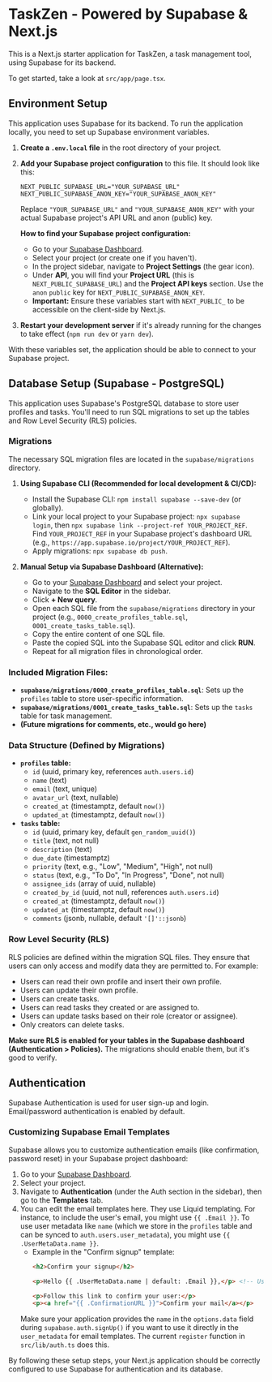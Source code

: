 
# TaskZen - Powered by Supabase & Next.js

This is a Next.js starter application for TaskZen, a task management tool, using Supabase for its backend.

To get started, take a look at `src/app/page.tsx`.

## Environment Setup

This application uses Supabase for its backend. To run the application locally, you need to set up Supabase environment variables.

1.  **Create a `.env.local` file** in the root directory of your project.
2.  **Add your Supabase project configuration** to this file. It should look like this:

    ```env
    NEXT_PUBLIC_SUPABASE_URL="YOUR_SUPABASE_URL"
    NEXT_PUBLIC_SUPABASE_ANON_KEY="YOUR_SUPABASE_ANON_KEY"
    ```

    Replace `"YOUR_SUPABASE_URL"` and `"YOUR_SUPABASE_ANON_KEY"` with your actual Supabase project's API URL and anon (public) key.

    **How to find your Supabase project configuration:**
    *   Go to your [Supabase Dashboard](https://app.supabase.io).
    *   Select your project (or create one if you haven't).
    *   In the project sidebar, navigate to **Project Settings** (the gear icon).
    *   Under **API**, you will find your **Project URL** (this is `NEXT_PUBLIC_SUPABASE_URL`) and the **Project API keys** section. Use the `anon` `public` key for `NEXT_PUBLIC_SUPABASE_ANON_KEY`.
    *   **Important:** Ensure these variables start with `NEXT_PUBLIC_` to be accessible on the client-side by Next.js.

3.  **Restart your development server** if it's already running for the changes to take effect (`npm run dev` or `yarn dev`).

With these variables set, the application should be able to connect to your Supabase project.

## Database Setup (Supabase - PostgreSQL)

This application uses Supabase's PostgreSQL database to store user profiles and tasks. You'll need to run SQL migrations to set up the tables and Row Level Security (RLS) policies.

### Migrations

The necessary SQL migration files are located in the `supabase/migrations` directory.

1.  **Using Supabase CLI (Recommended for local development & CI/CD):**
    *   Install the Supabase CLI: `npm install supabase --save-dev` (or globally).
    *   Link your local project to your Supabase project: `npx supabase login`, then `npx supabase link --project-ref YOUR_PROJECT_REF`. Find `YOUR_PROJECT_REF` in your Supabase project's dashboard URL (e.g., `https://app.supabase.io/project/YOUR_PROJECT_REF`).
    *   Apply migrations: `npx supabase db push`.

2.  **Manual Setup via Supabase Dashboard (Alternative):**
    *   Go to your [Supabase Dashboard](https://app.supabase.io) and select your project.
    *   Navigate to the **SQL Editor** in the sidebar.
    *   Click **+ New query**.
    *   Open each SQL file from the `supabase/migrations` directory in your project (e.g., `0000_create_profiles_table.sql`, `0001_create_tasks_table.sql`).
    *   Copy the entire content of one SQL file.
    *   Paste the copied SQL into the Supabase SQL editor and click **RUN**.
    *   Repeat for all migration files in chronological order.

### Included Migration Files:

*   **`supabase/migrations/0000_create_profiles_table.sql`**: Sets up the `profiles` table to store user-specific information.
*   **`supabase/migrations/0001_create_tasks_table.sql`**: Sets up the `tasks` table for task management.
*   **(Future migrations for comments, etc., would go here)**

### Data Structure (Defined by Migrations)

*   **`profiles` table:**
    *   `id` (uuid, primary key, references `auth.users.id`)
    *   `name` (text)
    *   `email` (text, unique)
    *   `avatar_url` (text, nullable)
    *   `created_at` (timestamptz, default `now()`)
    *   `updated_at` (timestamptz, default `now()`)
*   **`tasks` table:**
    *   `id` (uuid, primary key, default `gen_random_uuid()`)
    *   `title` (text, not null)
    *   `description` (text)
    *   `due_date` (timestamptz)
    *   `priority` (text, e.g., "Low", "Medium", "High", not null)
    *   `status` (text, e.g., "To Do", "In Progress", "Done", not null)
    *   `assignee_ids` (array of uuid, nullable)
    *   `created_by_id` (uuid, not null, references `auth.users.id`)
    *   `created_at` (timestamptz, default `now()`)
    *   `updated_at` (timestamptz, default `now()`)
    *   `comments` (jsonb, nullable, default `'[]'::jsonb`)

### Row Level Security (RLS)

RLS policies are defined within the migration SQL files. They ensure that users can only access and modify data they are permitted to. For example:
*   Users can read their own profile and insert their own profile.
*   Users can update their own profile.
*   Users can create tasks.
*   Users can read tasks they created or are assigned to.
*   Users can update tasks based on their role (creator or assignee).
*   Only creators can delete tasks.

**Make sure RLS is enabled for your tables in the Supabase dashboard (Authentication > Policies).** The migrations should enable them, but it's good to verify.

## Authentication

Supabase Authentication is used for user sign-up and login. Email/password authentication is enabled by default.

### Customizing Supabase Email Templates

Supabase allows you to customize authentication emails (like confirmation, password reset) in your Supabase project dashboard:

1.  Go to your [Supabase Dashboard](https://app.supabase.io/).
2.  Select your project.
3.  Navigate to **Authentication** (under the Auth section in the sidebar), then go to the **Templates** tab.
4.  You can edit the email templates here. They use Liquid templating. For instance, to include the user's email, you might use `{{ .Email }}`. To use user metadata like `name` (which we store in the `profiles` table and can be synced to `auth.users.user_metadata`), you might use `{{ .UserMetaData.name }}`.
    *   Example in the "Confirm signup" template:
        ```html
        <h2>Confirm your signup</h2>

        <p>Hello {{ .UserMetaData.name | default: .Email }},</p> <!-- Use name if available, else email -->

        <p>Follow this link to confirm your user:</p>
        <p><a href="{{ .ConfirmationURL }}">Confirm your mail</a></p>
        ```
    Make sure your application provides the `name` in the `options.data` field during `supabase.auth.signUp()` if you want to use it directly in the `user_metadata` for email templates. The current `register` function in `src/lib/auth.ts` does this.

By following these setup steps, your Next.js application should be correctly configured to use Supabase for authentication and its database.
